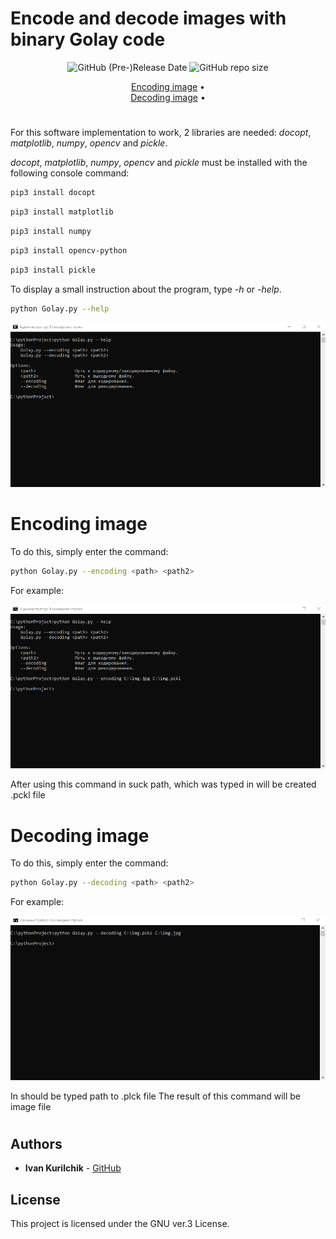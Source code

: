 # Encode and decode images with binary Golay code
<div align="center">
  
<img alt="GitHub (Pre-)Release Date" src="https://img.shields.io/github/release-date-pre/sneakin666/Golay">
<img alt="GitHub repo size" src="https://img.shields.io/github/repo-size/sneakin666/Golay">
  
[Encoding image](#encoding-image) •  
[Decoding image](#decoding-image) • 
  
  </div>
  
#
  
For this software implementation to work, 2 libraries are needed: *docopt*, *matplotlib*, *numpy*, *opencv* and *pickle*.


*docopt*, *matplotlib*, *numpy*, *opencv* and *pickle* must be installed with the following console command:

```sh
pip3 install docopt
```
```sh
pip3 install matplotlib
```
```sh
pip3 install numpy
```
```sh
pip3 install opencv-python
```
```sh
pip3 install pickle
```

To display a small instruction about the program, type *-h* or *-help*.

```sh
python Golay.py --help
```

![](pic/1.png)

# Encoding image


To do this, simply enter the command:

```sh
python Golay.py --encoding <path> <path2>
```
For example:

![](pic/2.png)

After using this command in suck path, which was typed in <path2> will be created .pckl file

# Decoding image
  
To do this, simply enter the command:

```sh
python Golay.py --decoding <path> <path2>
```
For example:

![](pic/3.png)
  
In <path> should be typed path to .plck file
The result of this command will be image file
  
#

## Authors

* **Ivan Kurilchik** - [GitHub](https://github.com/sneakin666)

## License

This project is licensed under the GNU ver.3 License.
